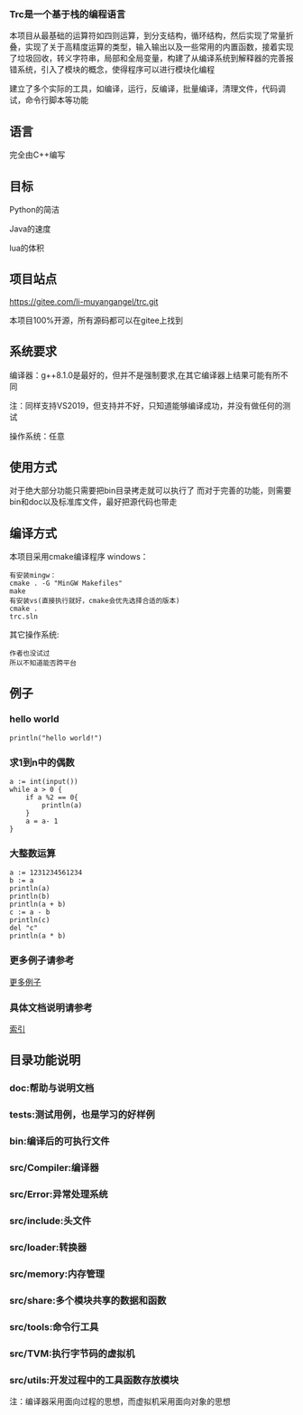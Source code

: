 ### Trc是一个基于栈的编程语言

本项目从最基础的运算符如四则运算，到分支结构，循环结构，然后实现了常量折叠，实现了关于高精度运算的类型，输入输出以及一些常用的内置函数，接着实现了垃圾回收，转义字符串，局部和全局变量，构建了从编译系统到解释器的完善报错系统，引入了模块的概念，使得程序可以进行模块化编程

建立了多个实际的工具，如编译，运行，反编译，批量编译，清理文件，代码调试，命令行脚本等功能

## 语言
完全由C++编写

## 目标

Python的简洁

Java的速度

lua的体积

## 项目站点
https://gitee.com/li-muyangangel/trc.git

本项目100%开源，所有源码都可以在gitee上找到

## 系统要求
编译器：g++8.1.0是最好的，但并不是强制要求,在其它编译器上结果可能有所不同

注：同样支持VS2019，但支持并不好，只知道能够编译成功，并没有做任何的测试

操作系统：任意

## 使用方式
对于绝大部分功能只需要把bin目录拷走就可以执行了
而对于完善的功能，则需要bin和doc以及标准库文件，最好把源代码也带走

## 编译方式
本项目采用cmake编译程序
windows：

    有安装mingw：
    cmake . -G "MinGW Makefiles"
    make
    有安装vs(直接执行就好，cmake会优先选择合适的版本)
    cmake .
    trc.sln
其它操作系统:

    作者也没试过
    所以不知道能否跨平台

## 例子

### hello world
```
println("hello world!")
```

### 求1到n中的偶数
```
a := int(input())
while a > 0 {
    if a %2 == 0{
        println(a)
    }
    a = a- 1
}
```
### 大整数运算
```
a := 1231234561234
b := a
println(a)
println(b)
println(a + b)
c := a - b
println(c)
del "c"
println(a * b)
```
### 更多例子请参考
[更多例子](tests)

### 具体文档说明请参考
[索引](INDEX.txt)

## 目录功能说明
### doc:帮助与说明文档
### tests:测试用例，也是学习的好样例
### bin:编译后的可执行文件
### src/Compiler:编译器
### src/Error:异常处理系统
### src/include:头文件
### src/loader:转换器
### src/memory:内存管理
### src/share:多个模块共享的数据和函数
### src/tools:命令行工具
### src/TVM:执行字节码的虚拟机
### src/utils:开发过程中的工具函数存放模块

注：编译器采用面向过程的思想，而虚拟机采用面向对象的思想
